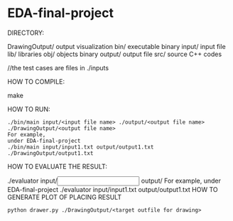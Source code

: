 # EDA-final-project

DIRECTORY:

DrawingOutput/ output visualization
bin/ executable binary
input/ input file
lib/ libraries
obj/ objects binary
output/ output file
src/ source C++ codes

//the test cases are files in ./inputs

HOW TO COMPILE:

make

HOW TO RUN:

    ./bin/main input/<input file name> ./output/<output file name> ./DrawingOutput/<output file name>
    For example,
    under EDA-final-project
    ./bin/main input/input1.txt output/output1.txt ./DrawingOutput/output1.txt

HOW TO EVALUATE THE RESULT:

./evaluator input/<input file name> output/<output file name>
For example,
under EDA-final-project
./evaluator input/input1.txt output/output1.txt
HOW TO GENERATE PLOT OF PLACING RESULT

    python drawer.py ./DrawingOutput/<target outfile for drawing>
